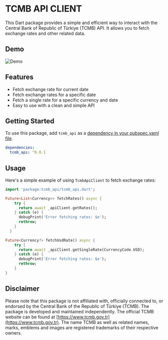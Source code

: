 <!--
This README describes the package. If you publish this package to pub.dev,
this README's contents appear on the landing page for your package.

For information about how to write a good package README, see the guide for
[writing package pages](https://dart.dev/guides/libraries/writing-package-pages).

For general information about developing packages, see the Dart guide for
[creating packages](https://dart.dev/guides/libraries/create-library-packages)
and the Flutter guide for
[developing packages and plugins](https://flutter.dev/developing-packages).
-->

# TCMB API CLIENT

This Dart package provides a simple and efficient way to interact with the Central Bank of Republic of Türkiye (TCMB) API. It allows you to fetch exchange rates and other related data.

## Demo

![Demo](https://github.com/codewithmustafa/tcmb_api/raw/main/demo/demo.png)

## Features

- Fetch exchange rate for current date
- Fetch exchange rates for a specific date
- Fetch a single rate for a specific currency and date
- Easy to use with a clean and simple API

## Getting Started

To use this package, add `tcmb_api` as a [dependency in your pubspec.yaml file](https://flutter.dev/docs/development/packages-and-plugins/using-packages).

```yaml
dependencies:
  tcmb_apı: ^0.0.1
```

## Usage

Here's a simple example of using `TcmbApiClient` to fetch exchange rates:

```dart
import 'package:tcmb_api/tcmb_api.dart';

Future<List<Currency>> fetchRates() async {
    try {
      return await _apiClient.getRates();
    } catch (e) {
      debugPrint('Error fetching rates: $e');
      rethrow;
    }
  }

Future<Currency?> fetchUsdRate() async {
    try {
      return await _apiClient.getSingleRate(CurrencyCode.USD);
    } catch (e) {
      debugPrint('Error fetching rates: $e');
      rethrow;
    }
}
```

## Disclaimer

Please note that this package is not affiliated with, officially connected to, or endorsed by the Central Bank of the Republic of Türkiye (TCMB). The package is developed and maintained independently. The official TCMB website can be found at [https://www.tcmb.gov.tr](https://www.tcmb.gov.tr). The name TCMB as well as related names, marks, emblems and images are registered trademarks of their respective owners.
